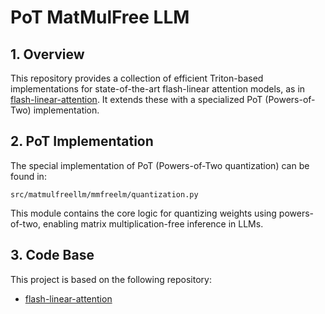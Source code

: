 # PoT MatMulFree LLM

## 1. Overview

This repository provides a collection of efficient Triton-based implementations for state-of-the-art flash-linear attention models, as in [flash-linear-attention](https://github.com/fla-org/flash-linear-attention). It extends these with a specialized PoT (Powers-of-Two) implementation.

## 2. PoT Implementation

The special implementation of PoT (Powers-of-Two quantization) can be found in:

```
src/matmulfreellm/mmfreelm/quantization.py
```

This module contains the core logic for quantizing weights using powers-of-two, enabling matrix multiplication-free inference in LLMs.

## 3. Code Base

This project is based on the following repository:

* [flash-linear-attention](https://github.com/fla-org/flash-linear-attention)
